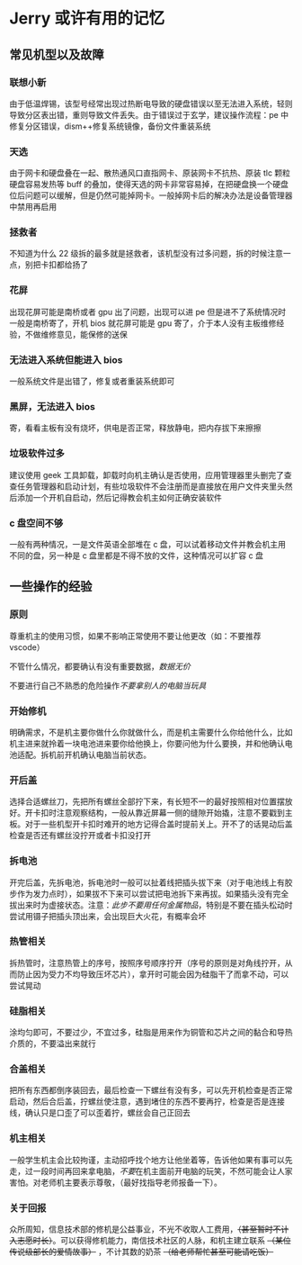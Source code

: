 # Jerry 或许有用的记忆

## 常见机型以及故障

### 联想小新

由于低温焊锡，该型号经常出现过热断电导致的硬盘错误以至无法进入系统，轻则导致分区表出错，重则导致文件丢失。由于错误过于玄学，建议操作流程：pe 中修复分区错误，dism++修复系统镜像，备份文件重装系统

### 天选

由于网卡和硬盘叠在一起、散热通风口直指网卡、原装网卡不抗热、原装 tlc 颗粒硬盘容易发热等 buff 的叠加，使得天选的网卡非常容易掉，在把硬盘换一个硬盘位后问题可以缓解，但是仍然可能掉网卡。一般掉网卡后的解决办法是设备管理器中禁用再启用

### 拯救者

不知道为什么 22 级拆的最多就是拯救者，该机型没有过多问题，拆的时候注意一点，别把卡扣都给扬了

### 花屏

出现花屏可能是南桥或者 gpu 出了问题，出现可以进 pe 但是进不了系统情况时一般是南桥寄了，开机 bios 就花屏可能是 gpu 寄了，介于本人没有主板维修经验，不做维修意见，能保修的送保

### 无法进入系统但能进入 bios

一般系统文件是出错了，修复或者重装系统即可

### 黑屏，无法进入 bios

寄，看看主板有没有烧坏，供电是否正常，释放静电，把内存拔下来擦擦

### 垃圾软件过多

建议使用 geek 工具卸载，卸载时向机主确认是否使用，应用管理器里头删完了查查任务管理器和启动计划，有些垃圾软件不会注册而是直接放在用户文件夹里头然后添加一个开机自启动，然后记得教会机主如何正确安装软件

### c 盘空间不够

一般有两种情况，一是文件英语全部堆在 c 盘，可以试着移动文件并教会机主用不同的盘，另一种是 c 盘里都是不得不放的文件，这种情况可以扩容 c 盘

## 一些操作的经验

### 原则

尊重机主的使用习惯，如果不影响正常使用不要让他更改（如：不要推荐 vscode）

不管什么情况，都要确认有没有重要数据，_数据无价_

不要进行自己不熟悉的危险操作*不要拿别人的电脑当玩具*

### 开始修机

明确需求，不是机主要你做什么你就做什么，而是机主需要什么你给他什么，比如机主进来就拎着一块电池进来要你给他换上，你要问他为什么要换，并和他确认电池适配。拆机前开机确认电脑当前状态。

### 开后盖

选择合适螺丝刀，先把所有螺丝全部拧下来，有长短不一的最好按照相对位置摆放好。开卡扣时注意观察结构，一般从靠近屏幕一侧的缝隙开始撬，注意不要戳到主板。对于一些机型开卡扣时难开的地方记得合盖时提前关上。开不了的话晃动后盖检查是否还有螺丝没拧开或者卡扣没打开

### 拆电池

开完后盖，先拆电池，拆电池时一般可以扯着线把插头拔下来（对于电池线上有胶步作为发力点时），如果拔不下来可以尝试把电池拆下来再拔。如果插头没有完全拔出来时为虚接状态。注意：_此步不要用任何金属物品_，特别是不要在插头松动时尝试用镊子把插头顶出来，会出现巨大火花，有概率会坏

### 热管相关

拆热管时，注意热管上的序号，按照序号顺序拧开（序号的原则是对角线拧开，从而防止因为受力不均导致压坏芯片），拿开时可能会因为硅脂干了而拿不动，可以尝试晃动

### 硅脂相关

涂均匀即可，不要过少，不宜过多，硅脂是用来作为铜管和芯片之间的黏合和导热介质的，不要溢出来就行

### 合盖相关

把所有东西都倒序装回去，最后检查一下螺丝有没有多，可以先开机检查是否正常启动，然后合后盖，拧螺丝使注意，遇到堵住的东西不要再拧，检查是否是连接线，确认只是口歪了可以歪着拧，螺丝会自己正回去

### 机主相关

一般学生机主会比较拘谨，主动招呼找个地方让他坐着等，告诉他如果有事可以先走，过一段时间再回来拿电脑，*不要*在机主面前开电脑的玩笑，不然可能会让人家害怕。对老师机主要表示尊敬，（最好找指导老师报备一下）。

### 关于回报

众所周知，信息技术部的修机是公益事业，不光不收取人工费用，~~（甚至暂时不计入志愿时长）~~。可以获得修机能力，南信技术社区的人脉，和机主建立联系 ~~（某位传说级部长的爱情故事）~~ ，不计其数的奶茶 ~~（给老师帮忙甚至可能请吃饭）~~
